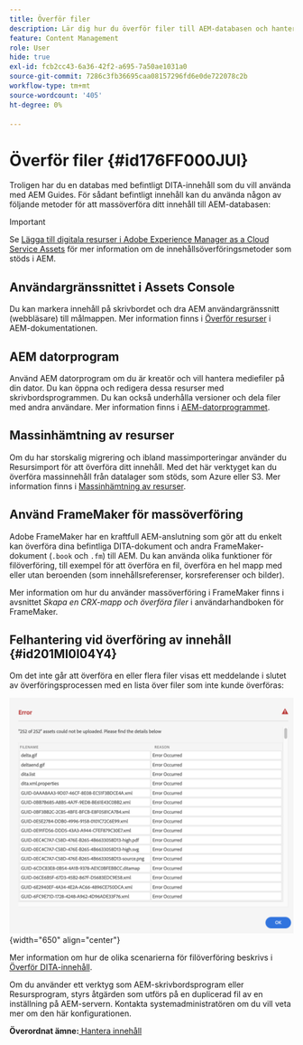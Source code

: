 ```yaml
---
title: Överför filer
description: Lär dig hur du överför filer till AEM-databasen och hanterar fel. Lär dig konsolens användargränssnitt, AEM-datorprogram, massinhämtning av resurser och använd FrameMaker för massöverföring.
feature: Content Management
role: User
hide: true
exl-id: fcb2cc43-6a36-42f2-a695-7a50ae1031a0
source-git-commit: 7286c3fb36695caa08157296fd6e0de722078c2b
workflow-type: tm+mt
source-wordcount: '405'
ht-degree: 0%

---
```


# Överför filer {#id176FF000JUI}

Troligen har du en databas med befintligt DITA-innehåll som du vill använda med AEM Guides. För sådant befintligt innehåll kan du använda någon av följande metoder för att massöverföra ditt innehåll till AEM-databasen:

>[!IMPORTANT]
>
> Se [Lägga till digitala resurser i Adobe Experience Manager as a Cloud Service Assets](https://experienceleague.adobe.com/docs/experience-manager-cloud-service/assets/manage/add-assets.html?lang=sv-SE) för mer information om de innehållsöverföringsmetoder som stöds i AEM.

## Användargränssnittet i Assets Console

Du kan markera innehåll på skrivbordet och dra AEM användargränssnitt \(webbläsare\) till målmappen. Mer information finns i [Överför resurser](https://experienceleague.adobe.com/docs/experience-manager-cloud-service/assets/manage/add-assets.html?lang=sv-SE#upload-assets) i AEM-dokumentationen.

## AEM datorprogram

Använd AEM datorprogram om du är kreatör och vill hantera mediefiler på din dator. Du kan öppna och redigera dessa resurser med skrivbordsprogrammen. Du kan också underhålla versioner och dela filer med andra användare. Mer information finns i [AEM-datorprogrammet](https://experienceleague.adobe.com/docs/experience-manager-desktop-app/using/using.html?lang=sv-SE).

## Massinhämtning av resurser

Om du har storskalig migrering och ibland massimporteringar använder du Resursimport för att överföra ditt innehåll. Med det här verktyget kan du överföra massinnehåll från datalager som stöds, som Azure eller S3. Mer information finns i [Massinhämtning av resurser](https://experienceleague.adobe.com/docs/experience-manager-cloud-service/assets/manage/add-assets.html?lang=sv-SE#asset-bulk-ingestor).

## Använd FrameMaker för massöverföring

Adobe FrameMaker har en kraftfull AEM-anslutning som gör att du enkelt kan överföra dina befintliga DITA-dokument och andra FrameMaker-dokument \(`.book` och `.fm`\) till AEM. Du kan använda olika funktioner för filöverföring, till exempel för att överföra en fil, överföra en hel mapp med eller utan beroenden \(som innehållsreferenser, korsreferenser och bilder\).

Mer information om hur du använder massöverföring i FrameMaker finns i avsnittet *Skapa en CRX-mapp och överföra filer* i användarhandboken för FrameMaker.

## Felhantering vid överföring av innehåll {#id201MI0I04Y4}

Om det inte går att överföra en eller flera filer visas ett meddelande i slutet av överföringsprocessen med en lista över filer som inte kunde överföras:

![](images/uuid-files-failed-to-upload_cs.png){width="650" align="center"}

Mer information om hur de olika scenarierna för filöverföring beskrivs i [Överför DITA-innehåll](authoring-file-management.md#).

Om du använder ett verktyg som AEM-skrivbordsprogram eller Resursprogram, styrs åtgärden som utförs på en duplicerad fil av en inställning på AEM-servern. Kontakta systemadministratören om du vill veta mer om den här konfigurationen.

**Överordnat ämne:**&#x200B;[&#x200B; Hantera innehåll](authoring.md)
